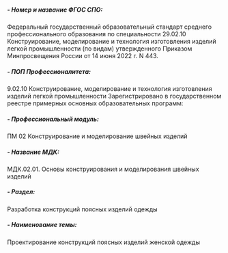 ##### - Номер и название ФГОС СПО:
Федеральный государственный образовательный стандарт среднего профессионального образования по специальности 29.02.10 Конструирование, моделирование и технология изготовления изделий легкой промышленности (по видам) утвержденного Приказом Минпросвещения России от 14 июня 2022 г. N 443.
##### - ПОП Профессионалитета:
9.02.10 Конструирование, моделирование и технология изготовления изделий легкой промышленности
Зарегистрировано в государственном реестре примерных основных образовательных программ: 
##### - Профессиональный модуль:
ПМ 02 Конструирование и моделирование швейных изделий 
##### - Название МДК:
МДК.02.01. Основы конструирования и моделирования швейных изделий 
##### - Раздел:
Разработка конструкций поясных изделий одежды
##### - Наименование темы:
Проектирование конструкций поясных изделий женской одежды
